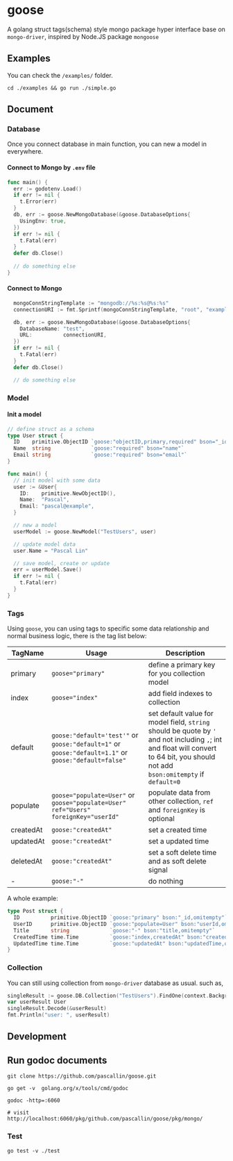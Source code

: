 # goose

A golang struct tags(schema) style mongo package hyper interface base on `mongo-driver`, inspired by Node.JS package `mongoose`

## Examples

You can check the `/examples/` folder.

```shell
cd ./examples && go run ./simple.go
```

## Document

### Database

Once you connect database in main function, you can new a model in everywhere.

#### Connect to Mongo by `.env` file

```go
func main() {
  err := godotenv.Load()
  if err != nil {
    t.Error(err)
  }
  db, err := goose.NewMongoDatabase(&goose.DatabaseOptions{
    UsingEnv: true,
  })
  if err != nil {
    t.Fatal(err)
  }
  defer db.Close()
  
  // do something else
}
```

#### Connect to Mongo

```go
  mongoConnStringTemplate := "mongodb://%s:%s@%s:%s"
  connectionURI := fmt.Sprintf(mongoConnStringTemplate, "root", "example", "localhost", "27017")

  db, err := goose.NewMongoDatabase(&goose.DatabaseOptions{
    DatabaseName: "test",
    URL:          connectionURI,
  })
  if err != nil {
    t.Fatal(err)
  }
  defer db.Close()

  // do something else
```

### Model

#### Init a model

```go
// define struct as a schema
type User struct {
  ID    primitive.ObjectID `goose:"objectID,primary,required" bson="_id"`
  Name  string             `goose:"required" bson="name"`
  Email string             `goose:"required" bson="email"`
}

func main() {
  // init model with some data
  user := &User{
    ID:    primitive.NewObjectID(),
    Name:  "Pascal",
    Email: "pascal@example",
  }

  // new a model
  userModel := goose.NewModel("TestUsers", user)

  // update model data
  user.Name = "Pascal Lin"

  // save model, create or update
  err = userModel.Save()
  if err != nil {
    t.Fatal(err)
  }
}
```

### Tags

Using `goose`, you can using tags to specific some data relationship and normal business logic, there is the tag list below:

|TagName | Usage | Description|
|--- | --- | ---|
| primary | `goose="primary"` | define a primary key for you collection model |
| index | `goose="index"` | add field indexes to collection |
| default |  `goose:"default='test'"` or `goose:"default=1"` or `goose:"default=1.1"` or `goose:"default=false"` | set default value for model field, `string` should be quote by `'` and not including `,`; int and float will convert to 64 bit, you should not add `bson:omitempty` if `default=0` |
| populate | `goose="populate=User"` or `goose="populate=User" ref="Users" foreignKey="userId"` | populate data from other collection, `ref` and `foreignKey` is optional |
| createdAt | `goose:"createdAt"` | set a created time
| updatedAt | `goose:"createdAt"` | set a updated time
| deletedAt | `goose:"createdAt"` | set a soft delete time and as soft delete signal
| - | `goose:"-"` | do nothing

A whole example:

```go
type Post struct {
  ID          primitive.ObjectID `goose:"primary" bson:"_id,omitempty"`
  UserID      primitive.ObjectID `goose:"populate=User" bson:"userId,omitempty" ref:"TestUsers" forignKey:"_id"`
  Title       string             `goose:"-" bson:"title,omitempty"`
  CreatedTime time.Time          `goose:"index,createdAt" bson:"createdTime,omitempty"`
  UpdatedTime time.Time          `goose:"updatedAt" bson:"updatedTime,omitempty"`
}
```

### Collection

You can still using collection from `mongo-driver` database as usual. such as,

```go
singleResult := goose.DB.Collection("TestUsers").FindOne(context.Background(), bson.M{"_id": userID})
var userResult User
singleResult.Decode(&userResult)
fmt.Println("user: ", userResult)
```

## Development

## Run godoc documents

```shell
git clone https://github.com/pascallin/goose.git

go get -v  golang.org/x/tools/cmd/godoc

godoc -http=:6060

# visit http://localhost:6060/pkg/github.com/pascallin/goose/pkg/mongo/
```

### Test

```shell script
go test -v ./test
```